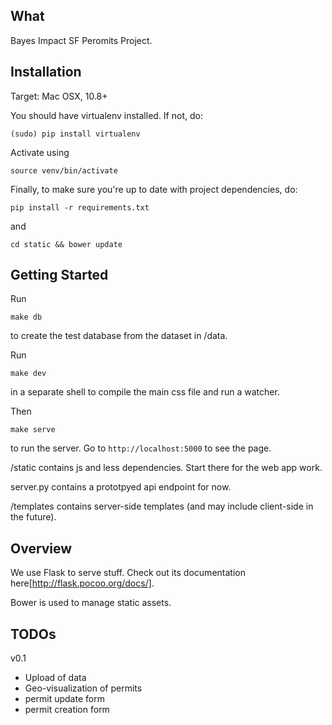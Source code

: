 What
----------------

Bayes Impact SF Peromits Project.

Installation
----------------

Target: Mac OSX, 10.8+

You should have virtualenv installed. If not, do:

	(sudo) pip install virtualenv

Activate using

	source venv/bin/activate
  
Finally, to make sure you're up to date with project dependencies, do:

	pip install -r requirements.txt

and

	cd static && bower update

Getting Started
-------------------

Run

	make db

to create the test database from the dataset in /data.

Run

	make dev

in a separate shell to compile the main css file and run a watcher.

Then 
	
	make serve

to run the server. Go to ```http://localhost:5000``` to see the page.

/static contains js and less dependencies. Start there for the web app work.

server.py contains a prototpyed api endpoint for now.

/templates contains server-side templates (and may include client-side
in the future).

Overview
----------------

We use Flask to serve stuff. Check out its documentation here[http://flask.pocoo.org/docs/].

Bower is used to manage static assets. 

TODOs
-------------------

v0.1

  - Upload of data
  - Geo-visualization of permits
  - permit update form
  - permit creation form
